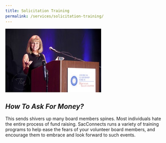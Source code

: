 ```yaml
---
title: Solicitation Training
permalink: /services/solicitation-training/
---
```

![An image of Nancy standing behind a podium and speaking into a microphone](/assets/images/IMG_2392-300x199.jpg)

## *How To Ask For Money?*

This sends shivers up many board members spines. Most individuals hate the entire process of fund raising. SacConnects runs a variety of training programs to help ease the fears of your volunteer board members, and encourage them to embrace and look forward to such events.